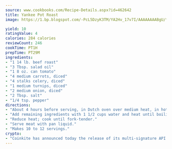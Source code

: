 ```yaml
---
source: www.cookbooks.com/Recipe-Details.aspx?id=462642
title: Yankee Pot Roast
image: https://1.bp.blogspot.com/-PcL5DzyK3TM/YA2Hv_17v7I/AAAAAAAABgU/fyHeesSth_IZW9mL5lk6GxJO8cW8ksrGACLcBGAsYHQ/s320/12.png

yield: 10
ratingValue: 4
calories: 284 calories
reviewCount: 246
cookTime: PT1H
prepTime: PT29M
ingredients:
- "1 14 lb. beef roast"
- "3 Tbsp. salad oil"
- "1 8 oz. can tomato"
- "4 medium carrots, diced"
- "4 stalks celery, diced"
- "1 medium turnips, diced"
- "2 medium onion, diced"
- "2 Tbsp. salt"
- "1/4 tsp. pepper"
directions:
- "About 4 hours before serving, in Dutch oven over medium heat, in hot salad oil, brown the meat well on all sides."
- "Add remaining ingredients with 1 1/2 cups water and heat until boiling."
- "Reduce heat; cook until fork-tender."
- "Serve meat with pan liquid."
- "Makes 10 to 12 servings."
crypto:
- "Coinkite has announced today the release of its multi-signature API and Co-sign Pages, giving users the first Bitcoin platform of its kind to support M-of-15 signatures."
---
```

